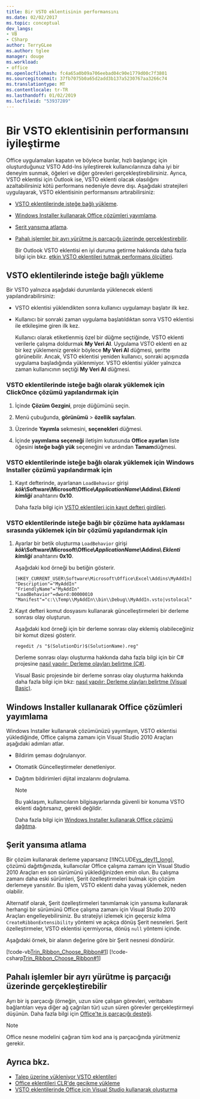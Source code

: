 ```yaml
---
title: Bir VSTO eklentisinin performansını
ms.date: 02/02/2017
ms.topic: conceptual
dev_langs:
- VB
- CSharp
author: TerryGLee
ms.author: tglee
manager: douge
ms.workload:
- office
ms.openlocfilehash: fc4a65a0b09a706eebad04c90e1779d00c7f3801
ms.sourcegitcommit: 37fb7075b0a65d2add3b137a5230767aa3266c74
ms.translationtype: MT
ms.contentlocale: tr-TR
ms.lasthandoff: 01/02/2019
ms.locfileid: "53937289"
---
```

# <a name="improve-the-performance-of-a-vsto-add-in"></a>Bir VSTO eklentisinin performansını iyileştirme
  Office uygulamaları kapatın ve böylece bunlar, hızlı başlangıç için oluşturduğunuz VSTO Add-Ins iyileştirerek kullanıcılarınıza daha iyi bir deneyim sunmak, öğeleri ve diğer görevleri gerçekleştirebilirsiniz. Ayrıca, VSTO eklentisi için Outlook ise, VSTO eklenti olacak olasılığını azaltabilirsiniz kötü performans nedeniyle devre dışı. Aşağıdaki stratejileri uygulayarak, VSTO eklentisinin performansını artırabilirsiniz:

- [VSTO eklentilerinde isteğe bağlı yükleme](#Load).

- [Windows Installer kullanarak Office çözümleri yayımlama](#Publish).

- [Şerit yansıma atlama](#Bypass).

- [Pahalı işlemler bir ayrı yürütme iş parçacığı üzerinde gerçekleştirebilir](#Perform).

  Bir Outlook VSTO eklentisi en iyi duruma getirme hakkında daha fazla bilgi için bkz. [etkin VSTO eklentileri tutmak performans ölçütleri](http://go.microsoft.com/fwlink/?LinkID=266503).

##  <a name="Load"></a> VSTO eklentilerinde isteğe bağlı yükleme
 Bir VSTO yalnızca aşağıdaki durumlarda yüklenecek eklenti yapılandırabilirsiniz:

- VSTO eklentisi yüklendikten sonra kullanıcı uygulamayı başlatır ilk kez.

- Kullanıcı bir sonraki zaman uygulama başlatıldıktan sonra VSTO eklentisi ile etkileşime giren ilk kez.

  Kullanıcı olarak etiketlenmiş özel bir düğme seçtiğinde, VSTO eklenti verilerle çalışma doldurmak **My Veri Al**. Uygulama VSTO eklenti en az bir kez yüklemeniz gerekir böylece **My Veri Al** düğmesi, şeritte görünebilir. Ancak, VSTO eklentisi yeniden kullanıcı, sonraki açışınızda uygulama başladığında yüklenmiyor. VSTO eklentisi yükler yalnızca zaman kullanıcının seçtiği **My Veri Al** düğmesi.

### <a name="to-configure-a-clickonce-solution-to-load-vsto-add-ins-on-demand"></a>VSTO eklentilerinde isteğe bağlı olarak yüklemek için ClickOnce çözümü yapılandırmak için

1.  İçinde **Çözüm Gezgini**, proje düğümünü seçin.

2.  Menü çubuğunda, **görünümü** > **özellik sayfaları**.

3.  Üzerinde **Yayımla** sekmesini, **seçenekleri** düğmesi.

4.  İçinde **yayımlama seçeneği** iletişim kutusunda **Office ayarları** liste öğesini **isteğe bağlı yük** seçeneğini ve ardından **Tamam**düğmesi.

### <a name="to-configure-a-windows-installer-solution-to-load-vsto-add-ins-on-demand"></a>VSTO eklentilerinde isteğe bağlı olarak yüklemek için Windows Installer çözümü yapılandırmak için

1.  Kayıt defterinde, ayarlanan `LoadBehavior` girişi **_kök_\Software\Microsoft\Office\\_ApplicationName_\Addins\\  _Eklenti kimliği_** anahtarını **0x10**.

     Daha fazla bilgi için [VSTO eklentileri için kayıt defteri girdileri](../vsto/registry-entries-for-vsto-add-ins.md).

### <a name="to-configure-a-solution-to-load-vsto-add-ins-on-demand-while-you-debug-the-solution"></a>VSTO eklentilerinde isteğe bağlı bir çözüme hata ayıklaması sırasında yüklemek için bir çözümü yapılandırmak için

1.  Ayarlar bir betik oluşturma `LoadBehavior` girişi **_kök_\Software\Microsoft\Office\\_ApplicationName_\Addins\\  _Eklenti kimliği_** anahtarını **0x10**.

     Aşağıdaki kod örneği bu betiğin gösterir.

    ```cmd/sh
    [HKEY_CURRENT_USER\Software\Microsoft\Office\Excel\Addins\MyAddIn]
    "Description"="MyAddIn"
    "FriendlyName"="MyAddIn"
    "LoadBehavior"=dword:00000010
    "Manifest"="c:\\Temp\\MyAddIn\\bin\\Debug\\MyAddIn.vsto|vstolocal"

    ```

2.  Kayıt defteri komut dosyasını kullanarak güncelleştirmeleri bir derleme sonrası olay oluşturun.

     Aşağıdaki kod örneği için bir derleme sonrası olay eklemiş olabileceğiniz bir komut dizesi gösterir.

    ```cmd/sh
    regedit /s "$(SolutionDir)$(SolutionName).reg"

    ```

     Derleme sonrası olayı oluşturma hakkında daha fazla bilgi için bir C# projesine [nasıl yapılır: Derleme olayları belirtme &#40;C&#35;&#41;](../ide/how-to-specify-build-events-csharp.md).

     Visual Basic projesinde bir derleme sonrası olay oluşturma hakkında daha fazla bilgi için bkz: [nasıl yapılır: Derleme olayları belirtme &#40;Visual Basic&#41;](../ide/how-to-specify-build-events-visual-basic.md).

##  <a name="Publish"></a> Windows Installer kullanarak Office çözümleri yayımlama
 Windows Installer kullanarak çözümünüzü yayımlayın, VSTO eklentisi yüklediğinde, Office çalışma zamanı için Visual Studio 2010 Araçları aşağıdaki adımları atlar.

- Bildirim şeması doğrulanıyor.

- Otomatik Güncelleştirmeler denetleniyor.

- Dağıtım bildirimleri dijital imzalarını doğrulama.

  > [!NOTE]
  >  Bu yaklaşım, kullanıcıların bilgisayarlarında güvenli bir konuma VSTO eklenti dağıtırsanız, gerekli değildir.

  Daha fazla bilgi için [Windows Installer kullanarak Office çözümü dağıtma](../vsto/deploying-an-office-solution-by-using-windows-installer.md).

##  <a name="Bypass"></a> Şerit yansıma atlama
 Bir çözüm kullanarak derleme yaparsanız [!INCLUDE[vs_dev11_long](../sharepoint/includes/vs-dev11-long-md.md)], çözümü dağıttığınızda, kullanıcılar Office çalışma zamanı için Visual Studio 2010 Araçları en son sürümünü yüklediğinizden emin olun. Bu çalışma zamanı daha eski sürümleri, Şerit özelleştirmeleri bulmak için çözüm derlemeye yansıtılır. Bu işlem, VSTO eklenti daha yavaş yüklemek, neden olabilir.

 Alternatif olarak, Şerit özelleştirmeleri tanımlamak için yansıma kullanarak herhangi bir sürümünü Office çalışma zamanı için Visual Studio 2010 Araçları engelleyebilirsiniz. Bu stratejiyi izlemek için geçersiz kılma `CreateRibbonExtensibility` yöntemi ve açıkça dönüş Şerit nesneleri. Şerit özelleştirmeler, VSTO eklentisi içermiyorsa, dönüş `null` yöntemi içinde.

 Aşağıdaki örnek, bir alanın değerine göre bir Şerit nesnesi döndürür.

 [!code-vb[Trin_Ribbon_Choose_Ribbon#1](../vsto/codesnippet/VisualBasic/trin_ribbon_choose_ribbon_4/ThisWorkbook.vb#1)]
 [!code-csharp[Trin_Ribbon_Choose_Ribbon#1](../vsto/codesnippet/CSharp/trin_ribbon_choose_ribbon_4/ThisWorkbook.cs#1)]

##  <a name="Perform"></a> Pahalı işlemler bir ayrı yürütme iş parçacığı üzerinde gerçekleştirebilir
 Ayrı bir iş parçacığı (örneğin, uzun süre çalışan görevleri, veritabanı bağlantıları veya diğer ağ çağrıları tür) uzun süren görevler gerçekleştirmeyi düşünün. Daha fazla bilgi için [Office'te iş parçacığı desteği](../vsto/threading-support-in-office.md).

> [!NOTE]
>  Office nesne modelini çağıran tüm kod ana iş parçacığında yürütmeniz gerekir.

## <a name="see-also"></a>Ayrıca bkz.

- [Talep üzerine yükleniyor VSTO eklentileri](https://blogs.msdn.microsoft.com/andreww/2008/07/14/demand-loading-vsto-add-ins/)
- [Office eklentileri CLR'de gecikme yükleme](https://blogs.msdn.microsoft.com/andreww/2008/04/19/delay-loading-the-clr-in-office-add-ins/)
- [VSTO eklentilerinde Office için Visual Studio kullanarak oluşturma](create-vsto-add-ins-for-office-by-using-visual-studio.md)
